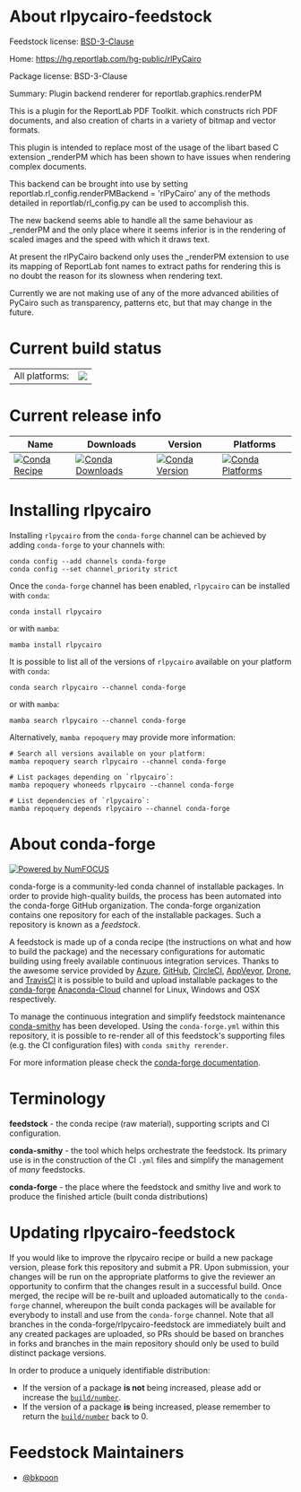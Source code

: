 About rlpycairo-feedstock
=========================

Feedstock license: [BSD-3-Clause](https://github.com/conda-forge/rlpycairo-feedstock/blob/main/LICENSE.txt)

Home: https://hg.reportlab.com/hg-public/rlPyCairo

Package license: BSD-3-Clause

Summary: Plugin backend renderer for reportlab.graphics.renderPM

This is a plugin for the ReportLab PDF Toolkit.
which constructs rich PDF documents, and also creation
of charts in a variety of bitmap and vector formats.

This plugin is intended to replace most of the usage of the
libart based C extension _renderPM which has been shown to
have issues when rendering complex documents.

This backend can be brought into use by setting
reportlab.rl_config.renderPMBackend = 'rlPyCairo'
any of the methods detailed in reportlab/rl_config.py
can be used to accomplish this.

The new backend seems able to handle all the same behaviour as
_renderPM and the only place where it seems inferior is in the
rendering of scaled images and the speed with which it draws
text.

At present the rlPyCairo backend only uses the _renderPM extension
to use its mapping of ReportLab font names to extract paths for
rendering this is no doubt the reason for its slowness when
rendering text.

Currently we are not making use of any of the more advanced
abilities of PyCairo such as transparency, patterns etc,
but that may change in the future.


Current build status
====================


<table><tr><td>All platforms:</td>
    <td>
      <a href="https://dev.azure.com/conda-forge/feedstock-builds/_build/latest?definitionId=19626&branchName=main">
        <img src="https://dev.azure.com/conda-forge/feedstock-builds/_apis/build/status/rlpycairo-feedstock?branchName=main">
      </a>
    </td>
  </tr>
</table>

Current release info
====================

| Name | Downloads | Version | Platforms |
| --- | --- | --- | --- |
| [![Conda Recipe](https://img.shields.io/badge/recipe-rlpycairo-green.svg)](https://anaconda.org/conda-forge/rlpycairo) | [![Conda Downloads](https://img.shields.io/conda/dn/conda-forge/rlpycairo.svg)](https://anaconda.org/conda-forge/rlpycairo) | [![Conda Version](https://img.shields.io/conda/vn/conda-forge/rlpycairo.svg)](https://anaconda.org/conda-forge/rlpycairo) | [![Conda Platforms](https://img.shields.io/conda/pn/conda-forge/rlpycairo.svg)](https://anaconda.org/conda-forge/rlpycairo) |

Installing rlpycairo
====================

Installing `rlpycairo` from the `conda-forge` channel can be achieved by adding `conda-forge` to your channels with:

```
conda config --add channels conda-forge
conda config --set channel_priority strict
```

Once the `conda-forge` channel has been enabled, `rlpycairo` can be installed with `conda`:

```
conda install rlpycairo
```

or with `mamba`:

```
mamba install rlpycairo
```

It is possible to list all of the versions of `rlpycairo` available on your platform with `conda`:

```
conda search rlpycairo --channel conda-forge
```

or with `mamba`:

```
mamba search rlpycairo --channel conda-forge
```

Alternatively, `mamba repoquery` may provide more information:

```
# Search all versions available on your platform:
mamba repoquery search rlpycairo --channel conda-forge

# List packages depending on `rlpycairo`:
mamba repoquery whoneeds rlpycairo --channel conda-forge

# List dependencies of `rlpycairo`:
mamba repoquery depends rlpycairo --channel conda-forge
```


About conda-forge
=================

[![Powered by
NumFOCUS](https://img.shields.io/badge/powered%20by-NumFOCUS-orange.svg?style=flat&colorA=E1523D&colorB=007D8A)](https://numfocus.org)

conda-forge is a community-led conda channel of installable packages.
In order to provide high-quality builds, the process has been automated into the
conda-forge GitHub organization. The conda-forge organization contains one repository
for each of the installable packages. Such a repository is known as a *feedstock*.

A feedstock is made up of a conda recipe (the instructions on what and how to build
the package) and the necessary configurations for automatic building using freely
available continuous integration services. Thanks to the awesome service provided by
[Azure](https://azure.microsoft.com/en-us/services/devops/), [GitHub](https://github.com/),
[CircleCI](https://circleci.com/), [AppVeyor](https://www.appveyor.com/),
[Drone](https://cloud.drone.io/welcome), and [TravisCI](https://travis-ci.com/)
it is possible to build and upload installable packages to the
[conda-forge](https://anaconda.org/conda-forge) [Anaconda-Cloud](https://anaconda.org/)
channel for Linux, Windows and OSX respectively.

To manage the continuous integration and simplify feedstock maintenance
[conda-smithy](https://github.com/conda-forge/conda-smithy) has been developed.
Using the ``conda-forge.yml`` within this repository, it is possible to re-render all of
this feedstock's supporting files (e.g. the CI configuration files) with ``conda smithy rerender``.

For more information please check the [conda-forge documentation](https://conda-forge.org/docs/).

Terminology
===========

**feedstock** - the conda recipe (raw material), supporting scripts and CI configuration.

**conda-smithy** - the tool which helps orchestrate the feedstock.
                   Its primary use is in the construction of the CI ``.yml`` files
                   and simplify the management of *many* feedstocks.

**conda-forge** - the place where the feedstock and smithy live and work to
                  produce the finished article (built conda distributions)


Updating rlpycairo-feedstock
============================

If you would like to improve the rlpycairo recipe or build a new
package version, please fork this repository and submit a PR. Upon submission,
your changes will be run on the appropriate platforms to give the reviewer an
opportunity to confirm that the changes result in a successful build. Once
merged, the recipe will be re-built and uploaded automatically to the
`conda-forge` channel, whereupon the built conda packages will be available for
everybody to install and use from the `conda-forge` channel.
Note that all branches in the conda-forge/rlpycairo-feedstock are
immediately built and any created packages are uploaded, so PRs should be based
on branches in forks and branches in the main repository should only be used to
build distinct package versions.

In order to produce a uniquely identifiable distribution:
 * If the version of a package **is not** being increased, please add or increase
   the [``build/number``](https://docs.conda.io/projects/conda-build/en/latest/resources/define-metadata.html#build-number-and-string).
 * If the version of a package **is** being increased, please remember to return
   the [``build/number``](https://docs.conda.io/projects/conda-build/en/latest/resources/define-metadata.html#build-number-and-string)
   back to 0.

Feedstock Maintainers
=====================

* [@bkpoon](https://github.com/bkpoon/)

